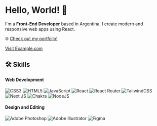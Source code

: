 # Hello, World! 👋 

I'm a **Front-End Developer** based in Argentina. I create modern and responsive web apps using React.

🌐 [Check out my portfolio!](https://vlas-dev.github.io/)

<a href="https://example.com" target="_blank">Visit Example.com</a>


## 🛠️ Skills


#### Web Development
![CSS3](https://img.shields.io/badge/css3-%231572B6.svg?style=flat&logo=css3&logoColor=white)
![HTML5](https://img.shields.io/badge/html5-%23E34F26.svg?style=flat&logo=html5&logoColor=white)
![JavaScript](https://img.shields.io/badge/javascript-%23323330.svg?style=flat&logo=javascript&logoColor=%23F7DF1E)
![React](https://img.shields.io/badge/react-%2320232a.svg?style=flat&logo=react&logoColor=%2361DAFB)
![React  Router](https://img.shields.io/badge/React_Router-CA4245?style=flat&logo=react-router&logoColor=white)
![TailwindCSS](https://img.shields.io/badge/tailwindcss-%2338B2AC.svg?style=flat&logo=tailwind-css&logoColor=white)
![Next JS](https://img.shields.io/badge/Next-black?style=flat&logo=next.js&logoColor=white)
![Chakra](https://img.shields.io/badge/chakra-%234ED1C5.svg?style=flat&logo=chakraui&logoColor=white)
![NodeJS](https://img.shields.io/badge/node.js-6DA55F?style=flat&logo=node.js&logoColor=white)


#### Design and Editing
![Adobe Photoshop](https://img.shields.io/badge/adobephotoshop-%2331A8FF.svg?style=flat&logo=adobephotoshop&logoColor=white)
![Adobe Illustrator](https://img.shields.io/badge/adobeillustrator-%23FF9A00.svg?style=flat&logo=adobeillustrator&logoColor=white)
![Figma](https://img.shields.io/badge/figma-%23F24E1E.svg?style=flat&logo=figma&logoColor=white)
